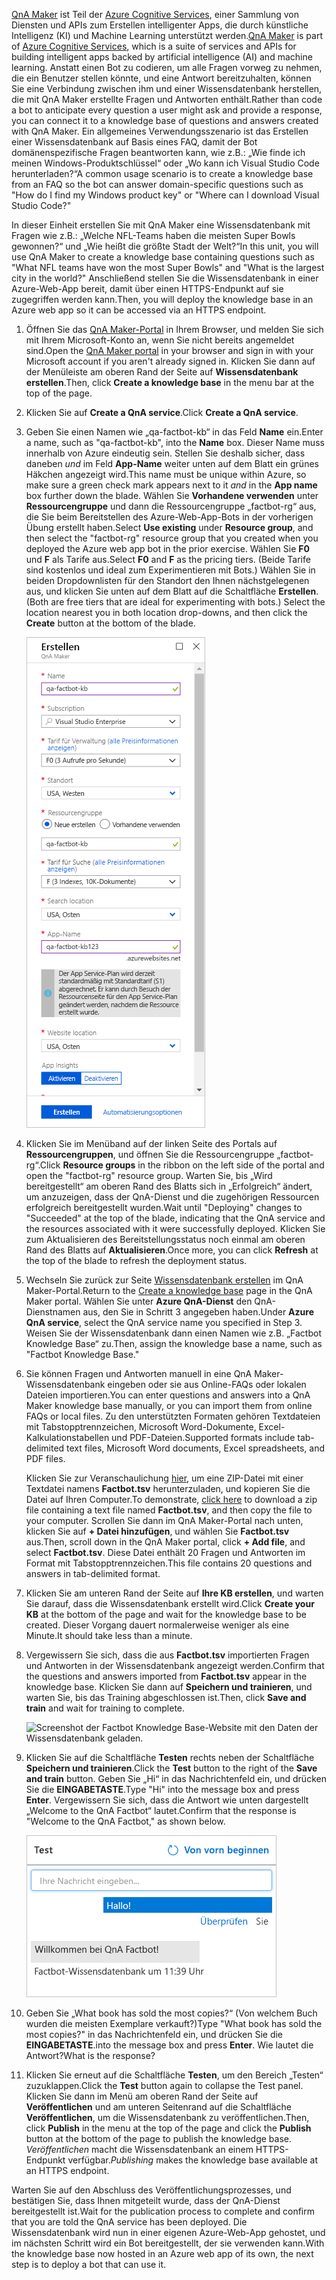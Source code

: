 
<span data-ttu-id="0eae3-101">[QnA Maker](https://www.qnamaker.ai/) ist Teil der [Azure Cognitive Services](https://www.microsoft.com/cognitive-services/), einer Sammlung von Diensten und APIs zum Erstellen intelligenter Apps, die durch künstliche Intelligenz (KI) und Machine Learning unterstützt werden.</span><span class="sxs-lookup"><span data-stu-id="0eae3-101">[QnA Maker](https://www.qnamaker.ai/) is part of [Azure Cognitive Services](https://www.microsoft.com/cognitive-services/), which is a suite of services and APIs for building intelligent apps backed by artificial intelligence (AI) and machine learning.</span></span> <span data-ttu-id="0eae3-102">Anstatt einen Bot zu codieren, um alle Fragen vorweg zu nehmen, die ein Benutzer stellen könnte, und eine Antwort bereitzuhalten, können Sie eine Verbindung zwischen ihm und einer Wissensdatenbank herstellen, die mit QnA Maker erstellte Fragen und Antworten enthält.</span><span class="sxs-lookup"><span data-stu-id="0eae3-102">Rather than code a bot to anticipate every question a user might ask and provide a response, you can connect it to a knowledge base of questions and answers created with QnA Maker.</span></span> <span data-ttu-id="0eae3-103">Ein allgemeines Verwendungsszenario ist das Erstellen einer Wissensdatenbank auf Basis eines FAQ, damit der Bot domänenspezifische Fragen beantworten kann, wie z.B.: „Wie finde ich meinen Windows-Produktschlüssel“ oder „Wo kann ich Visual Studio Code herunterladen?“</span><span class="sxs-lookup"><span data-stu-id="0eae3-103">A common usage scenario is to create a knowledge base from an FAQ so the bot can answer domain-specific questions such as "How do I find my Windows product key" or "Where can I download Visual Studio Code?"</span></span>

<span data-ttu-id="0eae3-104">In dieser Einheit erstellen Sie mit QnA Maker eine Wissensdatenbank mit Fragen wie z.B.: „Welche NFL-Teams haben die meisten Super Bowls gewonnen?“ und „Wie heißt die größte Stadt der Welt?“</span><span class="sxs-lookup"><span data-stu-id="0eae3-104">In this unit, you will use QnA Maker to create a knowledge base containing questions such as "What NFL teams have won the most Super Bowls" and "What is the largest city in the world?"</span></span> <span data-ttu-id="0eae3-105">Anschließend stellen Sie die Wissensdatenbank in einer Azure-Web-App bereit, damit über einen HTTPS-Endpunkt auf sie zugegriffen werden kann.</span><span class="sxs-lookup"><span data-stu-id="0eae3-105">Then, you will deploy the knowledge base in an Azure web app so it can be accessed via an HTTPS endpoint.</span></span>

1. <span data-ttu-id="0eae3-106">Öffnen Sie das [QnA Maker-Portal](https://www.qnamaker.ai/) in Ihrem Browser, und melden Sie sich mit Ihrem Microsoft-Konto an, wenn Sie nicht bereits angemeldet sind.</span><span class="sxs-lookup"><span data-stu-id="0eae3-106">Open the [QnA Maker portal](https://www.qnamaker.ai/) in your browser and sign in with your Microsoft account if you aren't already signed in.</span></span> <span data-ttu-id="0eae3-107">Klicken Sie dann auf der Menüleiste am oberen Rand der Seite auf **Wissensdatenbank erstellen**.</span><span class="sxs-lookup"><span data-stu-id="0eae3-107">Then, click **Create a knowledge base** in the menu bar at the top of the page.</span></span>

1. <span data-ttu-id="0eae3-108">Klicken Sie auf **Create a QnA service**.</span><span class="sxs-lookup"><span data-stu-id="0eae3-108">Click **Create a QnA service**.</span></span>

1. <span data-ttu-id="0eae3-109">Geben Sie einen Namen wie „qa-factbot-kb“ in das Feld **Name** ein.</span><span class="sxs-lookup"><span data-stu-id="0eae3-109">Enter a name, such as "qa-factbot-kb", into the **Name** box.</span></span> <span data-ttu-id="0eae3-110">Dieser Name muss innerhalb von Azure eindeutig sein. Stellen Sie deshalb sicher, dass daneben *und* im Feld **App-Name** weiter unten auf dem Blatt ein grünes Häkchen angezeigt wird.</span><span class="sxs-lookup"><span data-stu-id="0eae3-110">This name must be unique within Azure, so make sure a green check mark appears next to it *and* in the **App name** box further down the blade.</span></span> <span data-ttu-id="0eae3-111">Wählen Sie **Vorhandene verwenden** unter **Ressourcengruppe** und dann die Ressourcengruppe „factbot-rg“ aus, die Sie beim Bereitstellen des Azure-Web-App-Bots in der vorherigen Übung erstellt haben.</span><span class="sxs-lookup"><span data-stu-id="0eae3-111">Select **Use existing** under **Resource group**, and then select the "factbot-rg" resource group that you created when you deployed the Azure web app bot in the prior exercise.</span></span> <span data-ttu-id="0eae3-112">Wählen Sie **F0** und **F** als Tarife aus.</span><span class="sxs-lookup"><span data-stu-id="0eae3-112">Select **F0** and **F** as the pricing tiers.</span></span> <span data-ttu-id="0eae3-113">(Beide Tarife sind kostenlos und ideal zum Experimentieren mit Bots.) Wählen Sie in beiden Dropdownlisten für den Standort den Ihnen nächstgelegenen aus, und klicken Sie unten auf dem Blatt auf die Schaltfläche **Erstellen**.</span><span class="sxs-lookup"><span data-stu-id="0eae3-113">(Both are free tiers that are ideal for experimenting with bots.) Select the location nearest you in both location drop-downs, and then click the **Create** button at the bottom of the blade.</span></span>

    ![Screenshot des Azure-Portals mit dem Blatt „QnA Maker Create“ mit Konfigurationswerten entsprechend der Beschreibung.](../media/3-new-qna-maker-service.png)

1. <span data-ttu-id="0eae3-115">Klicken Sie im Menüband auf der linken Seite des Portals auf **Ressourcengruppen**, und öffnen Sie die Ressourcengruppe „factbot-rg“.</span><span class="sxs-lookup"><span data-stu-id="0eae3-115">Click **Resource groups** in the ribbon on the left side of the portal and open the "factbot-rg" resource group.</span></span> <span data-ttu-id="0eae3-116">Warten Sie, bis „Wird bereitgestellt“ am oberen Rand des Blatts sich in „Erfolgreich“ ändert, um anzuzeigen, dass der QnA-Dienst und die zugehörigen Ressourcen erfolgreich bereitgestellt wurden.</span><span class="sxs-lookup"><span data-stu-id="0eae3-116">Wait until "Deploying" changes to "Succeeded" at the top of the blade, indicating that the QnA service and the resources associated with it were successfully deployed.</span></span> <span data-ttu-id="0eae3-117">Klicken Sie zum Aktualisieren des Bereitstellungsstatus noch einmal am oberen Rand des Blatts auf **Aktualisieren**.</span><span class="sxs-lookup"><span data-stu-id="0eae3-117">Once more, you can click **Refresh** at the top of the blade to refresh the deployment status.</span></span>

1. <span data-ttu-id="0eae3-118">Wechseln Sie zurück zur Seite [Wissensdatenbank erstellen](https://www.qnamaker.ai/Create) im QnA Maker-Portal.</span><span class="sxs-lookup"><span data-stu-id="0eae3-118">Return to the [Create a knowledge base](https://www.qnamaker.ai/Create) page in the QnA Maker portal.</span></span> <span data-ttu-id="0eae3-119">Wählen Sie unter **Azure QnA-Dienst** den QnA-Dienstnamen aus, den Sie in Schritt 3 angegeben haben.</span><span class="sxs-lookup"><span data-stu-id="0eae3-119">Under **Azure QnA service**, select the QnA service name you specified in Step 3.</span></span> <span data-ttu-id="0eae3-120">Weisen Sie der Wissensdatenbank dann einen Namen wie z.B. „Factbot Knowledge Base“ zu.</span><span class="sxs-lookup"><span data-stu-id="0eae3-120">Then, assign the knowledge base a name, such as "Factbot Knowledge Base."</span></span>

1. <span data-ttu-id="0eae3-121">Sie können Fragen und Antworten manuell in eine QnA Maker-Wissensdatenbank eingeben oder sie aus Online-FAQs oder lokalen Dateien importieren.</span><span class="sxs-lookup"><span data-stu-id="0eae3-121">You can enter questions and answers into a QnA Maker knowledge base manually, or you can import them from online FAQs or local files.</span></span> <span data-ttu-id="0eae3-122">Zu den unterstützten Formaten gehören Textdateien mit Tabstopptrennzeichen, Microsoft Word-Dokumente, Excel-Kalkulationstabellen und PDF-Dateien.</span><span class="sxs-lookup"><span data-stu-id="0eae3-122">Supported formats include tab-delimited text files, Microsoft Word documents, Excel spreadsheets, and PDF files.</span></span>

    <span data-ttu-id="0eae3-123">Klicken Sie zur Veranschaulichung [hier](https://topcs.blob.core.windows.net/public/bots-resources.zip), um eine ZIP-Datei mit einer Textdatei namens **Factbot.tsv** herunterzuladen, und kopieren Sie die Datei auf Ihren Computer.</span><span class="sxs-lookup"><span data-stu-id="0eae3-123">To demonstrate, [click here](https://topcs.blob.core.windows.net/public/bots-resources.zip) to download a zip file containing a text file named **Factbot.tsv**, and then copy the file to your computer.</span></span> <span data-ttu-id="0eae3-124">Scrollen Sie dann im QnA Maker-Portal nach unten, klicken Sie auf **+ Datei hinzufügen**, und wählen Sie **Factbot.tsv** aus.</span><span class="sxs-lookup"><span data-stu-id="0eae3-124">Then, scroll down in the QnA Maker portal, click **+ Add file**, and select **Factbot.tsv**.</span></span> <span data-ttu-id="0eae3-125">Diese Datei enthält 20 Fragen und Antworten im Format mit Tabstopptrennzeichen.</span><span class="sxs-lookup"><span data-stu-id="0eae3-125">This file contains 20 questions and answers in tab-delimited format.</span></span>

1. <span data-ttu-id="0eae3-126">Klicken Sie am unteren Rand der Seite auf **Ihre KB erstellen**, und warten Sie darauf, dass die Wissensdatenbank erstellt wird.</span><span class="sxs-lookup"><span data-stu-id="0eae3-126">Click **Create your KB** at the bottom of the page and wait for the knowledge base to be created.</span></span> <span data-ttu-id="0eae3-127">Dieser Vorgang dauert normalerweise weniger als eine Minute.</span><span class="sxs-lookup"><span data-stu-id="0eae3-127">It should take less than a minute.</span></span>

1. <span data-ttu-id="0eae3-128">Vergewissern Sie sich, dass die aus **Factbot.tsv** importierten Fragen und Antworten in der Wissensdatenbank angezeigt werden.</span><span class="sxs-lookup"><span data-stu-id="0eae3-128">Confirm that the questions and answers imported from **Factbot.tsv** appear in the knowledge base.</span></span> <span data-ttu-id="0eae3-129">Klicken Sie dann auf **Speichern und trainieren**, und warten Sie, bis das Training abgeschlossen ist.</span><span class="sxs-lookup"><span data-stu-id="0eae3-129">Then, click **Save and train** and wait for training to complete.</span></span>

    ![Screenshot der Factbot Knowledge Base-Website mit den Daten der Wissensdatenbank geladen.](../media/3-save-and-train.png)

1. <span data-ttu-id="0eae3-131">Klicken Sie auf die Schaltfläche **Testen** rechts neben der Schaltfläche **Speichern und trainieren**.</span><span class="sxs-lookup"><span data-stu-id="0eae3-131">Click the **Test** button to the right of the **Save and train** button.</span></span> <span data-ttu-id="0eae3-132">Geben Sie „Hi“ in das Nachrichtenfeld ein, und drücken Sie die **EINGABETASTE**.</span><span class="sxs-lookup"><span data-stu-id="0eae3-132">Type "Hi" into the message box and press **Enter**.</span></span> <span data-ttu-id="0eae3-133">Vergewissern Sie sich, dass die Antwort wie unten dargestellt „Welcome to the QnA Factbot“ lautet.</span><span class="sxs-lookup"><span data-stu-id="0eae3-133">Confirm that the response is "Welcome to the QnA Factbot," as shown below.</span></span>

    ![Screenshot einer Testinteraktion mit dem erstellten Chatbot.](../media/3-test-kb.png)

1. <span data-ttu-id="0eae3-135">Geben Sie „What book has sold the most copies?“ (Von welchem Buch wurden die meisten Exemplare verkauft?)</span><span class="sxs-lookup"><span data-stu-id="0eae3-135">Type "What book has sold the most copies?"</span></span> <span data-ttu-id="0eae3-136">in das Nachrichtenfeld ein, und drücken Sie die **EINGABETASTE**.</span><span class="sxs-lookup"><span data-stu-id="0eae3-136">into the message box and press **Enter**.</span></span> <span data-ttu-id="0eae3-137">Wie lautet die Antwort?</span><span class="sxs-lookup"><span data-stu-id="0eae3-137">What is the response?</span></span>

1. <span data-ttu-id="0eae3-138">Klicken Sie erneut auf die Schaltfläche **Testen**, um den Bereich „Testen“ zuzuklappen.</span><span class="sxs-lookup"><span data-stu-id="0eae3-138">Click the **Test** button again to collapse the Test panel.</span></span> <span data-ttu-id="0eae3-139">Klicken Sie dann im Menü am oberen Rand der Seite auf **Veröffentlichen** und am unteren Seitenrand auf die Schaltfläche **Veröffentlichen**, um die Wissensdatenbank zu veröffentlichen.</span><span class="sxs-lookup"><span data-stu-id="0eae3-139">Then, click **Publish** in the menu at the top of the page and click the **Publish** button at the bottom of the page to publish the knowledge base.</span></span> <span data-ttu-id="0eae3-140">*Veröffentlichen* macht die Wissensdatenbank an einem HTTPS-Endpunkt verfügbar.</span><span class="sxs-lookup"><span data-stu-id="0eae3-140">*Publishing* makes the knowledge base available at an HTTPS endpoint.</span></span>

<span data-ttu-id="0eae3-141">Warten Sie auf den Abschluss des Veröffentlichungsprozesses, und bestätigen Sie, dass Ihnen mitgeteilt wurde, dass der QnA-Dienst bereitgestellt ist.</span><span class="sxs-lookup"><span data-stu-id="0eae3-141">Wait for the publication process to complete and confirm that you are told the QnA service has been deployed.</span></span> <span data-ttu-id="0eae3-142">Die Wissensdatenbank wird nun in einer eigenen Azure-Web-App gehostet, und im nächsten Schritt wird ein Bot bereitgestellt, der sie verwenden kann.</span><span class="sxs-lookup"><span data-stu-id="0eae3-142">With the knowledge base now hosted in an Azure web app of its own, the next step is to deploy a bot that can use it.</span></span>
